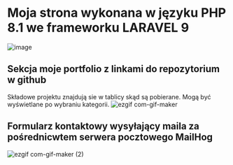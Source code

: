 # Moja strona wykonana w języku PHP 8.1 we frameworku LARAVEL 9
![image](https://user-images.githubusercontent.com/106877506/210276447-9411de14-8ccd-4085-bb2b-98b90b839c1c.png)
 ## Sekcja moje portfolio z linkami do repozytorium w github
 Składowe projektu znajdują sie w tablicy skąd są pobierane. Mogą być wyświetlane po wybraniu kategorii.
 ![ezgif com-gif-maker](https://user-images.githubusercontent.com/106877506/210277040-87b5f64f-651c-4854-a311-1cd34c10e3f4.gif)
 
 ## Formularz kontaktowy wysyłający maila za pośrednicwtem serwera pocztowego MailHog
![ezgif com-gif-maker (2)](https://user-images.githubusercontent.com/106877506/210277665-d78f7b67-5ec9-45ea-92aa-bca359fddad7.gif)

